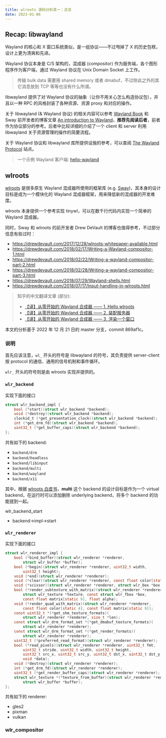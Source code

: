 ```yaml
---
title: wlroots 源码分析其一：总览
date: 2023-01-06
---
```


## Recap: libwayland

Wayland 的核心和 X 窗口系统类似，是一组协议——不过甩掉了 X 的历史包袱，设计上更为清爽和先进。

Wayland 协议本身是 C/S 架构的，混成器 (compositor) 作为服务端，各个图形程序作为客户端，通过 Wayland 协议在 Unix Domain Socket 上工作。

> 传输 bulk data 需要用 shared memory 或者 dmabuf，不过除此之外的其它消息放到 TCP 等等也没有什么所谓。

libwayland 提供了对 Wayland 协议的抽象（让你不用关心怎么构造协议包），并且以一种 RPC 的风格封装了各种资源、资源 proxy 和对应的操作。

关于 libwayland (& Wayland 协议) 的相关内容可以参考 [Wayland Book](https://wayland-book.com/) 和 Sway 前开发者的博客文章 [An introduction to Wayland](https://drewdevault.com/2017/06/10/Introduction-to-Wayland.html)，**推荐先阅读后者**，前者作为协议部分的参考。后者中比较详细的介绍了一个 client 和 server 利用 libwayland 关于资源管理的操作的简要流程。

关于 Wayland 协议和 libwayland 库所提供设施的参考，可以查阅 [The Wayland Protocol](https://wayland.freedesktop.org/docs/html/) 站点。

> 一个示例 Wayland 客户端:
> [hello-wayland](https://github.com/emersion/hello-wayland)

<!--
wayland protocal and programming & egl stuff
https://blog.csdn.net/u012839187/article/details/97135985
display: mesa: eglapi接口:getdisplay&initialize: https://blog.csdn.net/u012839187/article/details/120797488
-->

## wlroots

[wlroots](https://gitlab.freedesktop.org/wlroots/wlroots) 是很多原生 Wayland 混成器所使用的框架库 (e.g. [Sway](https://swaywm.org/))，其本身的设计目标是成为一个模块化的 Wayland 混成器框架，用来降低新的混成器的开发难度。

wlroots 本身提供一个参考实现 tinywl，可以在数千行代码内实现一个简单的 Wayland 混成器。

同时，Sway 和 wlroots 的前开发者 Drew DeVault 的博客也值得参考，不过部分信息有些过时：
- https://drewdevault.com/2017/12/28/wlroots-whitepaper-available.html 
- https://drewdevault.com/2018/02/17/Writing-a-Wayland-compositor-1.html 
- https://drewdevault.com/2018/02/22/Writing-a-wayland-compositor-part-2.html 
- https://drewdevault.com/2018/02/28/Writing-a-wayland-compositor-part-3.html 
- https://drewdevault.com/2018/07/29/Wayland-shells.html 
- https://drewdevault.com/2018/07/17/Input-handling-in-wlroots.html 

> 知乎的中文翻译文章 (部分):
> - [【译】从零开始的 Wayland 合成器 —— 1. Hello wlroots](https://zhuanlan.zhihu.com/p/411213507)
> - [【译】从零开始的 Wayland 合成器 —— 2. 装配服务器](https://zhuanlan.zhihu.com/p/412289576)
> - [【译】从零开始的 Wayland 合成器 —— 3. 渲染一个窗口](https://zhuanlan.zhihu.com/p/412289780)

本文的分析基于 2022 年 12 月 21 日的 master 分支，commit 869af1c。

### 说明

首先应该注意，`wl_` 开头的符号是 libwayland 的符号，其负责提供 server-client 按 protocol 的通信、通用的信号机制和事件循环。

`wlr_` 开头的符号则是由 wlroots 实现并提供的。

### `wlr_backend`

实现下面的接口
```c
struct wlr_backend_impl {
	bool (*start)(struct wlr_backend *backend);
	void (*destroy)(struct wlr_backend *backend);
	clockid_t (*get_presentation_clock)(struct wlr_backend *backend);
	int (*get_drm_fd)(struct wlr_backend *backend);
	uint32_t (*get_buffer_caps)(struct wlr_backend *backend);
};
```

共有如下的 backend:
- `backend/drm`
- `backend/headless`
- `backend/libinput`
- `backend/multi`
- `backend/wayland`
- `backend/x11`

其中，根据 [wlroots 白皮书](https://drewdevault.com/2017/12/28/wlroots-whitepaper-available.html)，**multi** 这个 backend 的设计目标是作为一个 virtual backend，在运行时可以添加删除 underlying backend，将多个 backend 的功能搓到一起。

wlr_backend_start
- backend->impl->start

### `wlr_renderer`

实现下面的接口
```c
struct wlr_renderer_impl {
	bool (*bind_buffer)(struct wlr_renderer *renderer,
		struct wlr_buffer *buffer);
	bool (*begin)(struct wlr_renderer *renderer, uint32_t width,
		uint32_t height);
	void (*end)(struct wlr_renderer *renderer);
	void (*clear)(struct wlr_renderer *renderer, const float color[static 4]);
	void (*scissor)(struct wlr_renderer *renderer, struct wlr_box *box);
	bool (*render_subtexture_with_matrix)(struct wlr_renderer *renderer,
		struct wlr_texture *texture, const struct wlr_fbox *box,
		const float matrix[static 9], float alpha);
	void (*render_quad_with_matrix)(struct wlr_renderer *renderer,
		const float color[static 4], const float matrix[static 9]);
	const uint32_t *(*get_shm_texture_formats)(
		struct wlr_renderer *renderer, size_t *len);
	const struct wlr_drm_format_set *(*get_dmabuf_texture_formats)(
		struct wlr_renderer *renderer);
	const struct wlr_drm_format_set *(*get_render_formats)(
		struct wlr_renderer *renderer);
	uint32_t (*preferred_read_format)(struct wlr_renderer *renderer);
	bool (*read_pixels)(struct wlr_renderer *renderer, uint32_t fmt,
		uint32_t stride, uint32_t width, uint32_t height,
		uint32_t src_x, uint32_t src_y, uint32_t dst_x, uint32_t dst_y,
		void *data);
	void (*destroy)(struct wlr_renderer *renderer);
	int (*get_drm_fd)(struct wlr_renderer *renderer);
	uint32_t (*get_render_buffer_caps)(struct wlr_renderer *renderer);
	struct wlr_texture *(*texture_from_buffer)(struct wlr_renderer *renderer,
		struct wlr_buffer *buffer);
};
```

共有如下的 renderer:
- gles2
- pixman
- vulkan

### wlr_compositor

